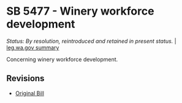 # SB 5477 - Winery workforce development
*Status: By resolution, reintroduced and retained in present status.* | [leg.wa.gov summary](https://app.leg.wa.gov/billsummary?BillNumber=5477&Year=2021)

Concerning winery workforce development.

## Revisions
* [Original Bill](1/)